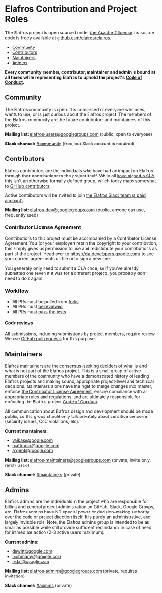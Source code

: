 # Elafros Contribution and Project Roles

The Elafros project is open sourced under [the Apache 2 license](./LICENSE).
Its source code is freely available at
[github.com/elafros/elafros](https://github.com/elafros/elafros).

* [Community](#community)
* [Contributors](#contributors)
* [Maintainers](#maintainers)
* [Admins](#admins)

**Every community member, contributor, maintainer and admin is bound at all
times while representing Elafros to uphold the project's [Code of
Conduct](./code-of-conduct.md).**

## Community

The Elafros community is open. It is comprised of everyone who uses, wants
to use, or is just curious about the Elafros project. The members of the
Elafros community are the future contributors and maintainers of this project.

**Mailing list:** [elafros-users@googlegroups.com](https://groups.google.com/forum/#!forum/elafros-users)
(public, open to everyone)

**Slack channel:** [#community](https://elafros.slack.com#community) (free, but Slack account is required)

## Contributors

Elafros contributors are the individuals who have had an impact
on Elafros through their contributions to the project itself. While all
[have signed a CLA](#contributor-license-agreement), this isn’t an otherwise
formally defined group, which today maps somewhat to [GitHub
contributors](https://github.com/elafros/elafros/graphs/contributors).

Active contributors will be invited to join [the Elafros Slack team (a paid account)](https://elafros.slack.com).

**Mailing list:** [elafros-dev@googlegroups.com](https://groups.google.com/forum/#!forum/elafros-dev)
(public, anyone can use, frequently used)

### Contributor License Agreement

Contributions to this project must be accompanied by a Contributor License
Agreement. You (or your employer) retain the copyright to your contribution,
this simply gives us permission to use and redistribute your contributions as
part of the project. Head over to <https://cla.developers.google.com/> to see
your current agreements on file or to sign a new one.

You generally only need to submit a CLA once, so if you've already submitted one
(even if it was for a different project), you probably don't need to do it
again.

### Workflow

* All PRs must be pulled from [forks](./DEVELOPMENT.md#checkout-your-fork)
* All PRs must [be reviewed](#code-reviews)
* All PRs must [pass the tests](./test/README.md)

#### Code reviews

All submissions, including submissions by project members, require review. We
use [GitHub pull requests](https://help.github.com/articles/about-pull-requests/)
for this purpose.

## Maintainers

Elafros maintainers are the consensus-seeking deciders of what is and what is
not part of the Elafros project. This is a small group of active members of the
community who have a demonstrated history of leading Elafros projects and
making sound, appropriate project-level and technical decisions. Maintainers
alone have the right to merge changes into master, enforce [the Contributor
License Agreement](#contributor-license-agreement), ensure compliance with
all appropriate rules and regulations, and are ultimately responsible for
enforcing the Elafros project [Code of Conduct](./code-of-conduct.md).

All communication about Elafros design and development should be made public,
so this group should only talk privately about sensitive concerns (security
issues, CoC violations, etc).

**Current maintainers:**

* [vaikas@google.com](https://github.com/vaikas-google)
* [mattmoor@google.com](https://github.com/mattmoor)
* [argent@google.com ](https://github.com/evankanderson)

**Mailing list:** [elafros-maintainers@googlegroups.com](https://groups.google.com/forum/#!forum/elafros-maintainers)
(private, invite only, rarely used)

**Slack channel:** [#maintainers](https://elafros.slack.com#maintainers) (private)

## Admins

Elafros admins are the individuals in the project who are responsible for
billing and general project administration on GitHub, Slack, Google Groups,
etc. Elafros admins have NO special power or decision-making authority over
the code or project direction itself. It is purely an administrative, and
largely invisible role. Note, the Elafros admins group is intended to be as
small as possible while still provide sufficient redundancy in case of need
for immediate action (2-3 active users maximum).

**Current admins:**

* [dewitt@google.com](https://github.com/dewitt)
* [mchmarny@google.com](https://github.com/mchmarny)
* [isdal@google.com](https://github.com/isdal)

**Mailing list:** [elafros-admins@googlegroups.com](https://groups.google.com/forum/#!forum/elafros-admins)
(private, requires invitation)

**Slack channel:** [#admins](https://elafros.slack.com#admins) (private)
